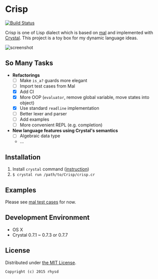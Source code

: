 Crisp
=====

[![Build Status](https://travis-ci.org/rhysd/Crisp.svg?branch=master)](https://travis-ci.org/rhysd/Crisp)

Crisp is one of Lisp dialect which is based on [mal](https://github.com/kanaka/mal) and implemented with [Crystal](https://github.com/manastech/crystal).
This project is a toy box for my dynamic language ideas.

![screenshot](https://raw.githubusercontent.com/rhysd/screenshots/master/Crisp/crisp.gif)

## So Many Tasks

- __Refactorings__
  - [ ] Make `is_a?` guards more elegant
  - [ ] Import test cases from Mal
  - [x] Add CI
  - [x] More OOP (`evaluator`, remove global variable, move states into object)
  - [x] Use standard `readline` implementation
  - [ ] Better lexer and parser
  - [ ] Add examples
  - [ ] More convenient REPL (e.g. completion)
- __New language features using Crystal's semantics__
  - [ ] Algebraic data type
  - ...

## Installation

1. Install `crystal` command ([instruction](http://crystal-lang.org/docs/installation/index.html))
2. `$ crystal run /path/to/Crisp/crisp.cr`

## Examples

Please see [mal test cases](https://github.com/rhysd/Crisp/tree/master/spec/crisp/mal_specs/tests) for now.

## Development Environment

- OS X
- Crystal 0.7.1 ~ 0.7.3 or 0.7.7

## License

Distributed under [the MIT License](http://opensource.org/licenses/MIT).

```
Copyright (c) 2015 rhysd
```

